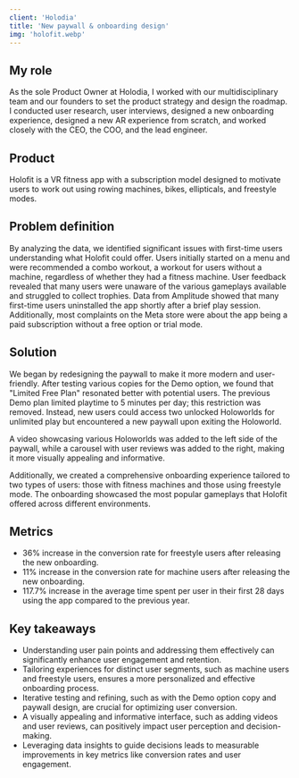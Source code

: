 ```yaml
---
client: 'Holodia'
title: 'New paywall & onboarding design'
img: 'holofit.webp'
---
```


## My role

As the sole Product Owner at Holodia, I worked with our multidisciplinary team and our founders to set the product strategy and design the roadmap. I conducted user research, user interviews, designed a new onboarding experience, designed a new AR experience from scratch, and worked closely with the CEO, the COO, and the lead engineer.

## Product

Holofit is a VR fitness app with a subscription model designed to motivate users to work out using rowing machines, bikes, ellipticals, and freestyle modes.

## Problem definition

By analyzing the data, we identified significant issues with first-time users understanding what Holofit could offer. Users initially started on a menu and were recommended a combo workout, a workout for users without a machine, regardless of whether they had a fitness machine. User feedback revealed that many users were unaware of the various gameplays available and struggled to collect trophies. Data from Amplitude showed that many first-time users uninstalled the app shortly after a brief play session. Additionally, most complaints on the Meta store were about the app being a paid subscription without a free option or trial mode.

## Solution

We began by redesigning the paywall to make it more modern and user-friendly. After testing various copies for the Demo option, we found that "Limited Free Plan" resonated better with potential users. The previous Demo plan limited playtime to 5 minutes per day; this restriction was removed. Instead, new users could access two unlocked Holoworlds for unlimited play but encountered a new paywall upon exiting the Holoworld.

A video showcasing various Holoworlds was added to the left side of the paywall, while a carousel with user reviews was added to the right, making it more visually appealing and informative.

Additionally, we created a comprehensive onboarding experience tailored to two types of users: those with fitness machines and those using freestyle mode. The onboarding showcased the most popular gameplays that Holofit offered across different environments.

## Metrics

- 36% increase in the conversion rate for freestyle users after releasing the new onboarding.
- 11% increase in the conversion rate for machine users after releasing the new onboarding.
- 117.7% increase in the average time spent per user in their first 28 days using the app compared to the previous year.

## Key takeaways

- Understanding user pain points and addressing them effectively can significantly enhance user engagement and retention.
- Tailoring experiences for distinct user segments, such as machine users and freestyle users, ensures a more personalized and effective onboarding process.
- Iterative testing and refining, such as with the Demo option copy and paywall design, are crucial for optimizing user conversion.
- A visually appealing and informative interface, such as adding videos and user reviews, can positively impact user perception and decision-making.
- Leveraging data insights to guide decisions leads to measurable improvements in key metrics like conversion rates and user engagement.
